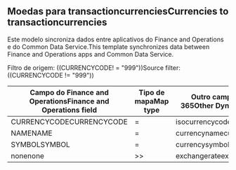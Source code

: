 ## <a name="currencies-to-transactioncurrencies"></a><span data-ttu-id="a7421-101">Moedas para transactioncurrencies</span><span class="sxs-lookup"><span data-stu-id="a7421-101">Currencies to transactioncurrencies</span></span>

<span data-ttu-id="a7421-102">Este modelo sincroniza dados entre aplicativos do Finance and Operations e do Common Data Service.</span><span class="sxs-lookup"><span data-stu-id="a7421-102">This template synchronizes data between Finance and Operations apps and Common Data Service.</span></span>

<span data-ttu-id="a7421-103">Filtro de origem: ((CURRENCYCODE! = "999"))</span><span class="sxs-lookup"><span data-stu-id="a7421-103">Source filter: ((CURRENCYCODE != "999"))</span></span>

<span data-ttu-id="a7421-104">Campo do Finance and Operations</span><span class="sxs-lookup"><span data-stu-id="a7421-104">Finance and Operations field</span></span> | <span data-ttu-id="a7421-105">Tipo de mapa</span><span class="sxs-lookup"><span data-stu-id="a7421-105">Map type</span></span> | <span data-ttu-id="a7421-106">Outro campo Dynamics 365</span><span class="sxs-lookup"><span data-stu-id="a7421-106">Other Dynamics 365 field</span></span> | <span data-ttu-id="a7421-107">Valor padrão</span><span class="sxs-lookup"><span data-stu-id="a7421-107">Default value</span></span>
---|---|---|---
<span data-ttu-id="a7421-108">CURRENCYCODE</span><span class="sxs-lookup"><span data-stu-id="a7421-108">CURRENCYCODE</span></span> | = | <span data-ttu-id="a7421-109">isocurrencycode</span><span class="sxs-lookup"><span data-stu-id="a7421-109">isocurrencycode</span></span> | 
<span data-ttu-id="a7421-110">NAME</span><span class="sxs-lookup"><span data-stu-id="a7421-110">NAME</span></span> | = | <span data-ttu-id="a7421-111">currencyname</span><span class="sxs-lookup"><span data-stu-id="a7421-111">currencyname</span></span> | 
<span data-ttu-id="a7421-112">SYMBOL</span><span class="sxs-lookup"><span data-stu-id="a7421-112">SYMBOL</span></span> | = | <span data-ttu-id="a7421-113">currencysymbol</span><span class="sxs-lookup"><span data-stu-id="a7421-113">currencysymbol</span></span> | 
<span data-ttu-id="a7421-114">none</span><span class="sxs-lookup"><span data-stu-id="a7421-114">none</span></span> | >> | <span data-ttu-id="a7421-115">exchangerate</span><span class="sxs-lookup"><span data-stu-id="a7421-115">exchangerate</span></span> | <span data-ttu-id="a7421-116">1</span><span class="sxs-lookup"><span data-stu-id="a7421-116">1</span></span>
